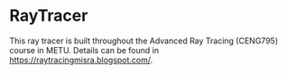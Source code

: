 # RayTracer
This ray tracer is built throughout the Advanced Ray Tracing (CENG795) course in METU.
Details can be found in https://raytracingmisra.blogspot.com/.
